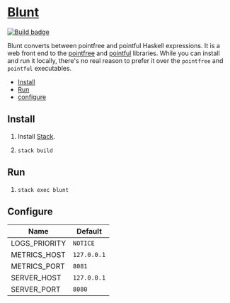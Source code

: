 # [Blunt][]

[![Build badge][]][build]

Blunt converts between pointfree and pointful Haskell expressions. It is a web
front end to the [pointfree][] and [pointful][] libraries. While you can
install and run it locally, there's no real reason to prefer it over the
`pointfree` and `pointful` executables.

-   [Install](#install)
-   [Run](#run)
-   [configure](#configure)

## Install

1.  Install [Stack][].

2.  `stack build`

## Run

1.  `stack exec blunt`

## Configure

Name          | Default
---           | ---
LOGS_PRIORITY | `NOTICE`
METRICS_HOST  | `127.0.0.1`
METRICS_PORT  | `8081`
SERVER_HOST   | `127.0.0.1`
SERVER_PORT   | `8080`

[Blunt]: https://github.com/tfausak/blunt
[Build badge]: https://travis-ci.org/tfausak/blunt.svg?branch=master
[build]: https://travis-ci.org/tfausak/blunt
[pointfree]: https://hackage.haskell.org/package/pointfree
[pointful]: https://hackage.haskell.org/package/pointful
[Stack]: http://docs.haskellstack.org/en/stable/README/
